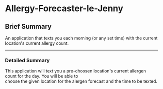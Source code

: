 # Allergy-Forecaster-le-Jenny
## Brief Summary

An application that texts you each morning (or any set time) with the current location's current allergy count.

---
### Detailed Summary
This application will text you a pre-choosen location's current allergen count for the day. You will be able to <br>
choose the given location for the alergen forecast and the time to be texted. 
